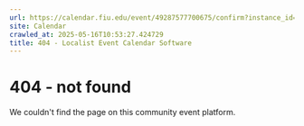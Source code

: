 ```yaml
---
url: https://calendar.fiu.edu/event/49287577700675/confirm?instance_id=49287577701700&return=https%3A%2F%2Fcalendar.fiu.edu%2Fmarc
site: Calendar
crawled_at: 2025-05-16T10:53:27.424729
title: 404 - Localist Event Calendar Software
---
```


# 404 - not found
We couldn't find the page on this community event platform.
